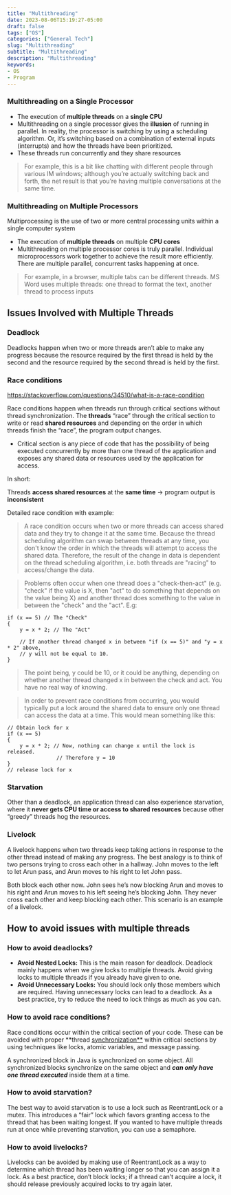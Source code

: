```yaml
---
title: "Multithreading"
date: 2023-08-06T15:19:27-05:00
draft: false
tags: ["OS"]
categories: ["General Tech"]
slug: "Multithreading"
subtitle: "Multithreading"
description: "Multithreading"
keywords: 
- OS
- Program
---
```



### **Multithreading on a Single Processor**

- The execution of **multiple threads** on a **single CPU**
- Multithreading on a single processor gives the **illusion** of running in parallel. In reality, the processor is switching by using a scheduling algorithm. Or, it’s switching based on a combination of external inputs (interrupts) and how the threads have been prioritized.
- These threads run concurrently and they share resources

> For example, this is a bit like chatting with different people through various IM windows; although you’re actually switching back and forth, the net result is that you’re having multiple conversations at the same time.

### **Multithreading on Multiple Processors**

Multiprocessing is the use of two or more central processing units within a single computer system

- The execution of **multiple threads** on multiple **CPU cores**
- Multithreading on multiple processor cores is truly parallel. Individual microprocessors work together to achieve the result more efficiently. There are multiple parallel, concurrent tasks happening at once.

> For example, in a browser, multiple tabs can be different threads. MS Word uses multiple threads: one thread to format the text, another thread to process inputs

## **Issues Involved with Multiple Threads**

### **Deadlock**

Deadlocks happen when two or more threads aren’t able to make any progress because the resource required by the first thread is held by the second and the resource required by the second thread is held by the first.

### **Race conditions**

https://stackoverflow.com/questions/34510/what-is-a-race-condition



Race conditions happen when threads run through critical sections without thread synchronization. The **threads** “race” through the critical section to write or read **shared resources** and depending on the order in which threads finish the “race”, the program output changes.
- Critical section is any piece of code that has the possibility of being executed concurrently by more than one thread of the application and exposes any shared data or resources used by the application for access.

In short: 

Threads **access shared resources** at the **same time** -> program output is **inconsistent**

Detailed race condition with example:

    
> A race condition occurs when two or more threads can access shared data and they try to change it at the same time. Because the thread scheduling algorithm can swap between threads at any time, you don't know the order in which the threads will attempt to access the shared data. Therefore, the result of the change in data is dependent on the thread scheduling algorithm, i.e. both threads are "racing" to access/change the data.

> Problems often occur when one thread does a "check-then-act" (e.g. "check" if the value is X, then "act" to do something that depends on the value being X) and another thread does something to the value in between the "check" and the "act". E.g:

    if (x == 5) // The "Check"
    {
        y = x * 2; // The "Act"
    
        // If another thread changed x in between "if (x == 5)" and "y = x * 2" above,
        // y will not be equal to 10.
    }
    

>The point being, y could be 10, or it could be anything, depending on whether another thread changed x in between the check and act. You have no real way of knowing.

>In order to prevent race conditions from occurring, you would typically put a lock around the shared data to ensure only one thread can access the data at a time. This would mean something like this:


    // Obtain lock for x
    if (x == 5)
    {
        y = x * 2; // Now, nothing can change x until the lock is released.
                    // Therefore y = 10
    }
    // release lock for x



### **Starvation**

Other than a deadlock, an application thread can also experience starvation, where it **never gets CPU time or access to shared resources** because other “greedy” threads hog the resources.

### **Livelock**

A livelock happens when two threads keep taking actions in response to the other thread instead of making any progress. The best analogy is to think of two persons trying to cross each other in a hallway. John moves to the left to let Arun pass, and Arun moves to his right to let John pass.

Both block each other now. John sees he’s now blocking Arun and moves to his right and Arun moves to his left seeing he’s blocking John. They never cross each other and keep blocking each other. This scenario is an example of a livelock.

## **How to avoid issues with multiple threads**

### **How to avoid deadlocks?**

- **Avoid Nested Locks:** This is the main reason for deadlock. Deadlock mainly happens when we give locks to multiple threads. Avoid giving locks to multiple threads if you already have given to one.
- **Avoid Unnecessary Locks:** You should lock only those members which are required. Having unnecessary locks can lead to a deadlock. As a best practice, try to reduce the need to lock things as much as you can.

### **How to avoid race conditions?**

Race conditions occur within the critical section of your code. These can be avoided with proper **thread [synchronization**](https://www.geeksforgeeks.org/synchronization-in-java/?ref=lbp) within critical sections by using techniques like locks, atomic variables, and message passing.

A synchronized block in Java is synchronized on some object. All synchronized blocks synchronize on the same object and ***can only have one thread executed*** inside them at a time.

### **How to avoid starvation?**

The best way to avoid starvation is to use a lock such as ReentrantLock or a mutex. This introduces a “fair” lock which favors granting access to the thread that has been waiting longest. If you wanted to have multiple threads run at once while preventing starvation, you can use a semaphore.

### **How to avoid livelocks?**

Livelocks can be avoided by making use of ReentrantLock as a way to determine which thread has been waiting longer so that you can assign it a lock. As a best practice, don’t block locks; if a thread can’t acquire a lock, it should release previously acquired locks to try again later.
